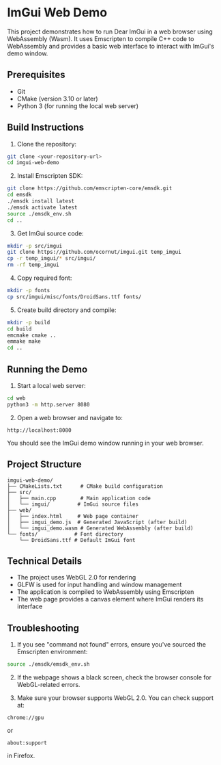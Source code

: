 # ImGui Web Demo

This project demonstrates how to run Dear ImGui in a web browser using WebAssembly (Wasm). It uses Emscripten to compile C++ code to WebAssembly and provides a basic web interface to interact with ImGui's demo window.

## Prerequisites

- Git
- CMake (version 3.10 or later)
- Python 3 (for running the local web server)

## Build Instructions

1. Clone the repository:
```bash
git clone <your-repository-url>
cd imgui-web-demo
```

2. Install Emscripten SDK:
```bash
git clone https://github.com/emscripten-core/emsdk.git
cd emsdk
./emsdk install latest
./emsdk activate latest
source ./emsdk_env.sh
cd ..
```

3. Get ImGui source code:
```bash
mkdir -p src/imgui
git clone https://github.com/ocornut/imgui.git temp_imgui
cp -r temp_imgui/* src/imgui/
rm -rf temp_imgui
```

4. Copy required font:
```bash
mkdir -p fonts
cp src/imgui/misc/fonts/DroidSans.ttf fonts/
```

5. Create build directory and compile:
```bash
mkdir -p build
cd build
emcmake cmake ..
emmake make
cd ..
```

## Running the Demo

1. Start a local web server:
```bash
cd web
python3 -m http.server 8080
```

2. Open a web browser and navigate to:
```
http://localhost:8080
```

You should see the ImGui demo window running in your web browser.

## Project Structure

```
imgui-web-demo/
├── CMakeLists.txt      # CMake build configuration
├── src/
│   ├── main.cpp        # Main application code
│   └── imgui/         # ImGui source files
├── web/
│   ├── index.html     # Web page container
│   ├── imgui_demo.js  # Generated JavaScript (after build)
│   └── imgui_demo.wasm # Generated WebAssembly (after build)
└── fonts/            # Font directory
    └── DroidSans.ttf # Default ImGui font
```

## Technical Details

- The project uses WebGL 2.0 for rendering
- GLFW is used for input handling and window management
- The application is compiled to WebAssembly using Emscripten
- The web page provides a canvas element where ImGui renders its interface

## Troubleshooting

1. If you see "command not found" errors, ensure you've sourced the Emscripten environment:
```bash
source ./emsdk/emsdk_env.sh
```

2. If the webpage shows a black screen, check the browser console for WebGL-related errors.

3. Make sure your browser supports WebGL 2.0. You can check support at:
```
chrome://gpu
```
or
```
about:support
```
in Firefox.
